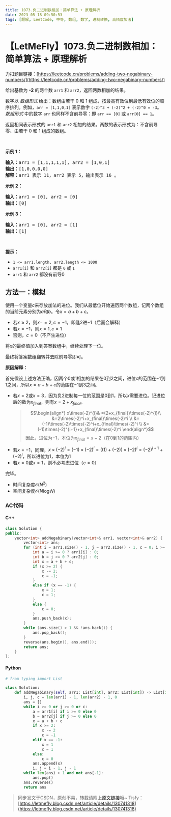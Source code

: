 ```yaml
---
title: 1073.负二进制数相加：简单算法 + 原理解析
date: 2023-05-18 09:50:53
tags: [题解, LeetCode, 中等, 数组, 数学, 进制转换, 高精度加法]
---
```


# 【LetMeFly】1073.负二进制数相加：简单算法 + 原理解析

力扣题目链接：[https://leetcode.cn/problems/adding-two-negabinary-numbers/](https://leetcode.cn/problems/adding-two-negabinary-numbers/)

<p>给出基数为 <strong>-2</strong>&nbsp;的两个数&nbsp;<code>arr1</code> 和&nbsp;<code>arr2</code>，返回两数相加的结果。</p>

<p>数字以&nbsp;<em>数组形式</em><strong>&nbsp;</strong>给出：数组由若干 0 和 1 组成，按最高有效位到最低有效位的顺序排列。例如，<code>arr&nbsp;= [1,1,0,1]</code>&nbsp;表示数字&nbsp;<code>(-2)^3&nbsp;+ (-2)^2 + (-2)^0 = -3</code>。<em>数组形式</em>&nbsp;中的数字 <code>arr</code> 也同样不含前导零：即&nbsp;<code>arr == [0]</code>&nbsp;或&nbsp;<code>arr[0] == 1</code>。</p>

<p>返回相同表示形式的 <code>arr1</code> 和 <code>arr2</code> 相加的结果。两数的表示形式为：不含前导零、由若干 0 和 1 组成的数组。</p>

<p>&nbsp;</p>

<p><strong>示例 1：</strong></p>

<pre>
<strong>输入：</strong>arr1 = [1,1,1,1,1], arr2 = [1,0,1]
<strong>输出：</strong>[1,0,0,0,0]
<strong>解释：</strong>arr1 表示 11，arr2 表示 5，输出表示 16 。
</pre>

<p><meta charset="UTF-8" /></p>

<p><strong>示例 2：</strong></p>

<pre>
<strong>输入：</strong>arr1 = [0], arr2 = [0]
<strong>输出：</strong>[0]
</pre>

<p><strong>示例 3：</strong></p>

<pre>
<strong>输入：</strong>arr1 = [0], arr2 = [1]
<strong>输出：</strong>[1]
</pre>

<p>&nbsp;</p>

<p><strong>提示：</strong></p>
<meta charset="UTF-8" />

<ul>
	<li><code>1 &lt;= arr1.length,&nbsp;arr2.length &lt;= 1000</code></li>
	<li><code>arr1[i]</code>&nbsp;和&nbsp;<code>arr2[i]</code>&nbsp;都是&nbsp;<code>0</code>&nbsp;或&nbsp;<code>1</code></li>
	<li><code>arr1</code>&nbsp;和&nbsp;<code>arr2</code>&nbsp;都没有前导0</li>
</ul>


    
## 方法一：模拟

使用一个变量$c$来存放加法的进位。我们从最低位开始遍历两个数组，记两个数组的当前元素分别为$a$和$b$。令$x = a + b + c$。

+ 若$x\geq 2$，则$x -= 2, c = -1$，即逢$2$进$-1$（后面会解释）
+ 若$x = -1$，则$x = 1, c = 1$
+ 否则，$c=0$（不产生进位）

将$x$的最终值加入到答案数组中，继续处理下一位。

最终将答案数组翻转并去除前导零即可。

**原因解释：**

首先假设上述方法正确，因两个$0$或$1$相加的结果在$0$到$2$之间，进位$c$的范围在$-1$到$1$之间，所以$x=a+b+c$的范围在$-1$到$3$之间。

+ 若$x=2$或$x=3$，因为负2进制每一位的范围是$0$到$1$，所以$x$需要进位。记进位后的数为$x_{final}$，则有$x=2+x_{final}$。
   > $$\begin{align*}
  x\times(-2)^{i}& =(2+x_{final})\times(-2)^{i}\\
  &=2\times(-2)^i+x_{final}\times(-2)^i \\
  &=(-1)\times(-2)\times(-2)^i+x_{final}\times(-2)^i \\
  &=(-1)\times(-2)^{i+1}+x_{final}\times(-2)^i
\end{align*}$$
   > 因此，进位为$-1$，本位为$x_{final}=x - 2$（在$0$到$1$的范围内）
+ 若$x=-1$，同理，$x\times(-2)^i=(-1)\times(-2)^i=((1) + (-2))\times(-2)^i=(-2)^{i+1}+(-2)^i$，所以进位为$1$，本位为$1$
+ 若$x=0$或$x=1$，则不必考虑进位（$c=0$）

完毕。

+ 时间复杂度$\mathcal O(N^2)$
+ 空间复杂度$\mathcal O(N\log N)$

### AC代码

#### C++

```cpp
class Solution {
public:
    vector<int> addNegabinary(vector<int>& arr1, vector<int>& arr2) {
        vector<int> ans;
        for (int i = arr1.size() - 1, j = arr2.size() - 1, c = 0; i >= 0 || j >= 0 || c; i--, j--) {
            int a = i >= 0 ? arr1[i] : 0;
            int b = j >= 0 ? arr2[j] : 0;
            int x = a + b + c;
            if (x >= 2) {
                x -= 2;
                c = -1;
            }
            else if (x == -1) {
                x = 1;
                c = 1;
            }
            else {
                c = 0;
            }
            ans.push_back(x);
        }
        while (ans.size() > 1 && !ans.back()) {
            ans.pop_back();
        }
        reverse(ans.begin(), ans.end());
        return ans;
    }
};
```

#### Python

```python
# from typing import List

class Solution:
    def addNegabinary(self, arr1: List[int], arr2: List[int]) -> List[int]:
        i, j, c = len(arr1) - 1, len(arr2) - 1, 0
        ans = []
        while i >= 0 or j >= 0 or c:
            a = arr1[i] if i >= 0 else 0
            b = arr2[j] if j >= 0 else 0
            x = a + b + c
            if x >= 2:
                x -= 2
                c = -1
            elif x == -1:
                x = 1
                c = 1
            else:
                c = 0
            ans.append(x)
            i, j = i - 1, j - 1
        while len(ans) > 1 and not ans[-1]:
            ans.pop()
        ans.reverse()
        return ans
```

> 同步发文于CSDN，原创不易，转载请附上[原文链接](https://blog.tisfy.eu.org/2023/05/18/LeetCode%201073.%E8%B4%9F%E4%BA%8C%E8%BF%9B%E5%88%B6%E6%95%B0%E7%9B%B8%E5%8A%A0/)哦~
> Tisfy：[https://letmefly.blog.csdn.net/article/details/130741318](https://letmefly.blog.csdn.net/article/details/130741318)
